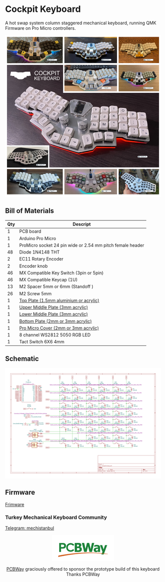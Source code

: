 # Cockpit Keyboard

A hot swap system column staggered mechanical keyboard, running QMK Firmware on Pro Micro controllers. 

[![Cockpit Keyboard](images/CockpitKeyboard-0.png)](images/CockpitKeyboard-1.webp)

## Bill of Materials

| Qty  | Descript                                                               |
|------|------------------------------------------------------------------------|
| 1    | PCB board                                                              |
| 1    | Arduino Pro Micro                                                      |
| 1    | ProMicro socket 24 pin wide or 2.54 mm pitch female header             |
| 48   | Diode 1N4148 THT                                                       |
| 2    | EC11 Rotary Encoder                                                    |
| 2    | Encoder knob                                                           |
| 46   | MX Compatible Key Switch (3pin or 5pin)                                |
| 46   | MX Compatible Keycap (1U)                                              |
| 13   | M2 Spacer 5mm or 6mm (Standoff   )                                     |
| 26   | M2 Screw 5mm                                                           |
| 1    | [Top Plate (1.5mm aluminium or acrylic)](acrylic-plate/)               |
| 1    | [Upper Middle Plate (3mm acrylic)](acrylic-plate/)                     |
| 1    | [Lower Middle Plate (3mm acrylic)](acrylic-plate/)                     |
| 1    | [Bottom Plate (2mm or 3mm acrylic)](acrylic-plate/)                    |
| 1    | [Pro Micro Cover (2mm or 3mm acrylic)](acrylic-plate/)                 |
| 1    | 8 channel WS2812 5050 RGB LED                                          |
| 1    | Tact Switch 6X6 4mm                                                    |


## Schematic
![schematic](schematic/cockpit.svg)

## Firmware
[Frimware](Firmware)

### Turkey Mechanical Keyboard Community
[Telegram: mechistanbul](https://t.me/mechistanbul) 


<p align="center">
<a href="https://pcbway.com/"><img src="images/PCBWay.png"></a>
</p> 
<p align="center">
<a href="https://pcbway.com" >PCBWay</a> graciously offered to sponsor the prototype build of this keyboard   <br>
Thanks PCBWay
</p> 

